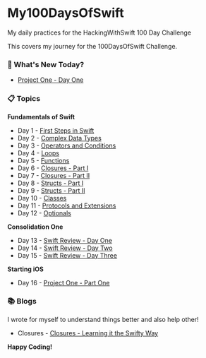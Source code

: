 # My100DaysOfSwift
My daily practices for the HackingWithSwift 100 Day Challenge

This covers my journey for the 100DaysOfSwift Challenge.

### :pushpin: What's New Today? 

- [Project One - Day One](https://github.com/BuckyBoy6399/My100DaysOfSwift/blob/master/Project%201%20-%20StormViewer/Project1.md)

### :clipboard: Topics

**Fundamentals of Swift**

- Day 1 - [First Steps in Swift](https://github.com/BuckyBoy6399/My100DaysOfSwift/blob/master/Day1.md)
- Day 2 - [Complex Data Types](https://github.com/BuckyBoy6399/My100DaysOfSwift/blob/master/Day2.md)
- Day 3 - [Operators and Conditions](https://github.com/BuckyBoy6399/My100DaysOfSwift/blob/master/Day3.md)
- Day 4 - [Loops](https://github.com/BuckyBoy6399/My100DaysOfSwift/blob/master/Day4.md)
- Day 5 - [Functions](https://github.com/BuckyBoy6399/My100DaysOfSwift/blob/master/Day5.md)
- Day 6 - [Closures - Part I](https://github.com/BuckyBoy6399/My100DaysOfSwift/blob/master/Day6.md)
- Day 7 - [Closures - Part II](https://github.com/BuckyBoy6399/My100DaysOfSwift/blob/master/Day7.md)
- Day 8 - [Structs - Part I](https://github.com/BuckyBoy6399/My100DaysOfSwift/blob/master/Day8.md)
- Day 9 - [Structs - Part II](https://github.com/BuckyBoy6399/My100DaysOfSwift/blob/master/Day9.md)
- Day 10 - [Classes](https://github.com/BuckyBoy6399/My100DaysOfSwift/blob/master/Day10.md)
- Day 11 - [Protocols and Extensions](https://github.com/BuckyBoy6399/My100DaysOfSwift/blob/master/Day11.md)
- Day 12 - [Optionals](https://github.com/BuckyBoy6399/My100DaysOfSwift/blob/master/Day12.md)

**Consolidation One**

- Day 13 - [Swift Review - Day One](https://github.com/BuckyBoy6399/My100DaysOfSwift/blob/master/Day13.md)
- Day 14 - [Swift Review - Day Two](https://github.com/BuckyBoy6399/My100DaysOfSwift/blob/master/Day14.md)
- Day 15 - [Swift Review - Day Three](https://github.com/BuckyBoy6399/My100DaysOfSwift/blob/master/Day15.md)

**Starting iOS**

- Day 16 - [Project One - Part One](https://github.com/BuckyBoy6399/My100DaysOfSwift/blob/master/Project%201%20-%20StormViewer/Project1.md)





### :books: Blogs 

I wrote for myself to understand things better and also help other!

- Closures - [Closures - Learning it the Swifty Way](https://medium.com/@rajhraval/closures-learning-the-swifty-way-ffdac4d7c1dc)


**Happy Coding!**

